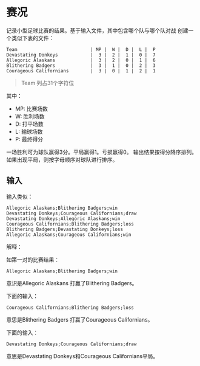 # 赛况

记录小型足球比赛的结果。基于输入文件，其中包含哪个队与哪个队对战
创建一个类似下表的文件：

```text
Team                           | MP |  W |  D |  L |  P
Devastating Donkeys            |  3 |  2 |  1 |  0 |  7
Allegoric Alaskans             |  3 |  2 |  0 |  1 |  6
Blithering Badgers             |  3 |  1 |  0 |  2 |  3
Courageous Californians        |  3 |  0 |  1 |  2 |  1
```

> Team 列占31个字符位

其中：

- MP: 比赛场数
- W: 胜利场数
- D: 打平场数
- L: 输球场数
- P: 最终得分

一场胜利可为球队赢得3分。平局赢得1。亏损赢得0。
输出结果按得分降序排列。如果出现平局，则按字母顺序对球队进行排序。

## 输入

输入类似：

```text
Allegoric Alaskans;Blithering Badgers;win
Devastating Donkeys;Courageous Californians;draw
Devastating Donkeys;Allegoric Alaskans;win
Courageous Californians;Blithering Badgers;loss
Blithering Badgers;Devastating Donkeys;loss
Allegoric Alaskans;Courageous Californians;win
```

解释：

如第一对的比赛结果：

```text
Allegoric Alaskans;Blithering Badgers;win
```

意识是Allegoric Alaskans 打赢了Blithering Badgers。

下面的输入：

```text
Courageous Californians;Blithering Badgers;loss
```

意思是Blithering Badgers 打赢了Courageous Californians。

下面的输入：

```text
Devastating Donkeys;Courageous Californians;draw
```

意思是Devastating Donkeys和Courageous Californians平局。
